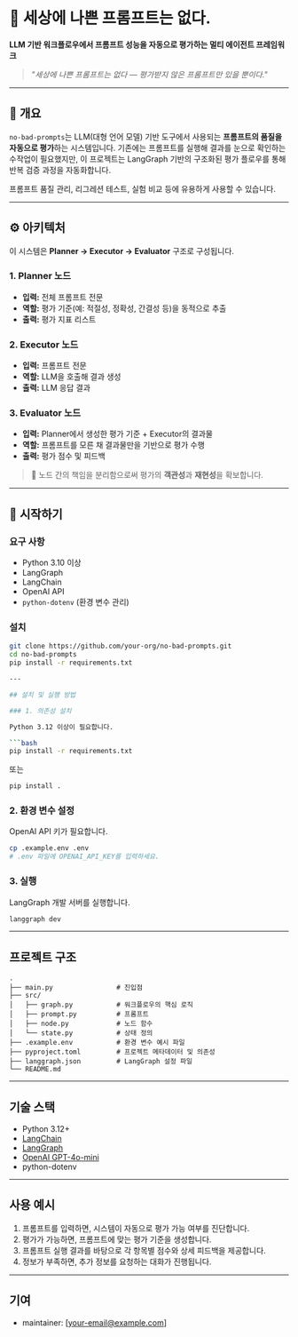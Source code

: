 # 🧠 세상에 나쁜 프롬프트는 없다.

**LLM 기반 워크플로우에서 프롬프트 성능을 자동으로 평가하는 멀티 에이전트 프레임워크**  
> _"세상에 나쁜 프롬프트는 없다 — 평가받지 않은 프롬프트만 있을 뿐이다."_

---

## 📌 개요

`no-bad-prompts`는 LLM(대형 언어 모델) 기반 도구에서 사용되는 **프롬프트의 품질을 자동으로 평가**하는 시스템입니다. 기존에는 프롬프트를 실행해 결과를 눈으로 확인하는 수작업이 필요했지만, 이 프로젝트는 LangGraph 기반의 구조화된 평가 플로우를 통해 반복 검증 과정을 자동화합니다.

프롬프트 품질 관리, 리그레션 테스트, 실험 비교 등에 유용하게 사용할 수 있습니다.

---

## ⚙️ 아키텍처

이 시스템은 **Planner → Executor → Evaluator** 구조로 구성됩니다.

### 1. Planner 노드
- **입력:** 전체 프롬프트 전문
- **역할:** 평가 기준(예: 적절성, 정확성, 간결성 등)을 동적으로 추출
- **출력:** 평가 지표 리스트

### 2. Executor 노드
- **입력:** 프롬프트 전문
- **역할:** LLM을 호출해 결과 생성
- **출력:** LLM 응답 결과

### 3. Evaluator 노드
- **입력:** Planner에서 생성한 평가 기준 + Executor의 결과물
- **역할:** 프롬프트를 모른 채 결과물만을 기반으로 평가 수행
- **출력:** 평가 점수 및 피드백

> 🧩 노드 간의 책임을 분리함으로써 평가의 **객관성**과 **재현성**을 확보합니다.

---

## 🚀 시작하기

### 요구 사항

- Python 3.10 이상
- LangGraph
- LangChain
- OpenAI API
- `python-dotenv` (환경 변수 관리)

### 설치

```bash
git clone https://github.com/your-org/no-bad-prompts.git
cd no-bad-prompts
pip install -r requirements.txt

---

## 설치 및 실행 방법

### 1. 의존성 설치

Python 3.12 이상이 필요합니다.

```bash
pip install -r requirements.txt
```
또는
```bash
pip install .
```

### 2. 환경 변수 설정

OpenAI API 키가 필요합니다.

```bash
cp .example.env .env
# .env 파일에 OPENAI_API_KEY를 입력하세요.
```

### 3. 실행

LangGraph 개발 서버를 실행합니다.

```bash
langgraph dev
```

---

## 프로젝트 구조

```
.
├── main.py                # 진입점
├── src/
│   ├── graph.py           # 워크플로우의 핵심 로직
│   ├── prompt.py          # 프롬프트
│   ├── node.py            # 노드 함수
│   └── state.py           # 상태 정의
├── .example.env           # 환경 변수 예시 파일
├── pyproject.toml         # 프로젝트 메타데이터 및 의존성
├── langgraph.json         # LangGraph 설정 파일
└── README.md
```

---

## 기술 스택

- Python 3.12+
- [LangChain](https://python.langchain.com/)
- [LangGraph](https://github.com/langchain-ai/langgraph)
- [OpenAI GPT-4o-mini](https://platform.openai.com/docs/models/gpt-4o)
- python-dotenv

---

## 사용 예시

1. 프롬프트를 입력하면, 시스템이 자동으로 평가 가능 여부를 진단합니다.
2. 평가가 가능하면, 프롬프트에 맞는 평가 기준을 생성합니다.
3. 프롬프트 실행 결과를 바탕으로 각 항목별 점수와 상세 피드백을 제공합니다.
4. 정보가 부족하면, 추가 정보를 요청하는 대화가 진행됩니다.


---

## 기여

- maintainer: [your-email@example.com]

